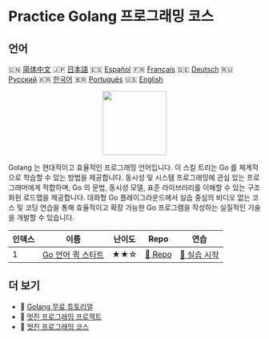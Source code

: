# Practice Golang 프로그래밍 코스

## 언어

🇨🇳 [简体中文](README_zh.md) 🇯🇵 [日本語](README_ja.md) 🇪🇸 [Español](README_es.md) 🇫🇷 [Français](README_fr.md) 🇩🇪 [Deutsch](README_de.md) 🇷🇺 [Русский](README_ru.md) 🇰🇷 [한국어](README_ko.md) 🇧🇷 [Português](README_pt.md) 🇺🇸 [English](README.md) 

<div align="center">
<img width="128px" src="https://file.labex.io/path/YgASYacMNI6I.png">
</div>

Golang 는 현대적이고 효율적인 프로그래밍 언어입니다. 이 스킬 트리는 Go 를 체계적으로 학습할 수 있는 방법을 제공합니다. 동시성 및 시스템 프로그래밍에 관심 있는 프로그래머에게 적합하며, Go 의 문법, 동시성 모델, 표준 라이브러리를 이해할 수 있는 구조화된 로드맵을 제공합니다. 대화형 Go 플레이그라운드에서 실습 중심의 비디오 없는 코스 및 코딩 연습을 통해 효율적이고 확장 가능한 Go 프로그램을 작성하는 실질적인 기술을 개발할 수 있습니다.

|   인덱스 | 이름                                                                 | 난이도   | Repo                                                         | 연습                                                            |
|----------|----------------------------------------------------------------------|----------|--------------------------------------------------------------|-----------------------------------------------------------------|
|        1 | [Go 언어 퀵 스타트](https://labex.io/ko/courses/quick-start-with-go) | ★★☆      | [🔗 Repo](https://github.com/labex-labs/quick-start-with-go) | [🚀 실습 시작](https://labex.io/ko/courses/quick-start-with-go) |

## 더 보기

- 🔗 [Golang 무료 튜토리얼](https://github.com/labex-labs/go-free-tutorials)
- 🔗 [멋진 프로그래밍 프로젝트](https://github.com/labex-labs/awesome-programming-projects)
- 🔗 [멋진 프로그래밍 코스](https://github.com/labex-labs/awesome-programming-courses)

